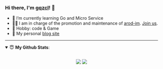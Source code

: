 ### Hi there, I'm [gqzcl](https://www.gqzcl.cn)! 👋
- 🌱 I’m currently learning Go and Micro Service
- 👨‍💻 I am in charge of the promotion and maintenance of [arod-im](). [Join us](https://www.notion.so/vuepress-reco-f8a7a55d18e042929931b612f170dbf4).
- 🏓 Hobby: code & Game
- 👋 My personal [blog site](https://www.gqzcl.cn)

---

<details open>
 <summary> 😇 <b>My Github Stats</b>: </summary>
<br>
<p align = "center">
  <img src = "https://github-readme-stats.vercel.app/api?username=gqzcl&show_icons=true&theme=calm&line_height=33&hide_border=true&count_private=true">
  <img src = "https://github-readme-stats.vercel.app/api/top-langs/?username=gqzcl&theme=calm&hide_border=true">
</p>
</details>
<!--
**gqzcl/gqzcl** is a ✨ _special_ ✨ repository because its `README.md` (this file) appears on your GitHub profile.

Here are some ideas to get you started:

- 🔭 I’m currently working on ...
- 🌱 I’m currently learning ...
- 👯 I’m looking to collaborate on ...
- 🤔 I’m looking for help with ...
- 💬 Ask me about ...
- 📫 How to reach me: ...
- 😄 Pronouns: ...
- ⚡ Fun fact: ...
-->
